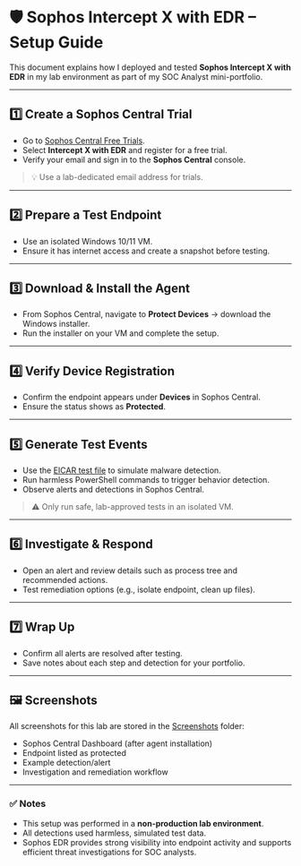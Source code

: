 # 🛡️ Sophos Intercept X with EDR – Setup Guide

This document explains how I deployed and tested **Sophos Intercept X with EDR** in my lab environment as part of my SOC Analyst mini-portfolio.

---

## 1️⃣ Create a Sophos Central Trial
- Go to [Sophos Central Free Trials](https://www.sophos.com/en-us/products/free-trials).
- Select **Intercept X with EDR** and register for a free trial.
- Verify your email and sign in to the **Sophos Central** console.

> 💡 Use a lab-dedicated email address for trials.

---

## 2️⃣ Prepare a Test Endpoint
- Use an isolated Windows 10/11 VM.
- Ensure it has internet access and create a snapshot before testing.

---

## 3️⃣ Download & Install the Agent
- From Sophos Central, navigate to **Protect Devices** → download the Windows installer.
- Run the installer on your VM and complete the setup.

---

## 4️⃣ Verify Device Registration
- Confirm the endpoint appears under **Devices** in Sophos Central.
- Ensure the status shows as **Protected**.

---

## 5️⃣ Generate Test Events
- Use the [EICAR test file](https://www.eicar.org/download-anti-malware-testfile/) to simulate malware detection.
- Run harmless PowerShell commands to trigger behavior detection.
- Observe alerts and detections in Sophos Central.

> ⚠️ Only run safe, lab-approved tests in an isolated VM.

---

## 6️⃣ Investigate & Respond
- Open an alert and review details such as process tree and recommended actions.
- Test remediation options (e.g., isolate endpoint, clean up files).

---

## 7️⃣ Wrap Up
- Confirm all alerts are resolved after testing.
- Save notes about each step and detection for your portfolio.

---

## 🖼️ Screenshots
All screenshots for this lab are stored in the [Screenshots](Screenshots) folder:
- Sophos Central Dashboard (after agent installation)
- Endpoint listed as protected
- Example detection/alert
- Investigation and remediation workflow

---

### ✅ Notes
- This setup was performed in a **non-production lab environment**.
- All detections used harmless, simulated test data.
- Sophos EDR provides strong visibility into endpoint activity and supports efficient threat investigations for SOC analysts.
